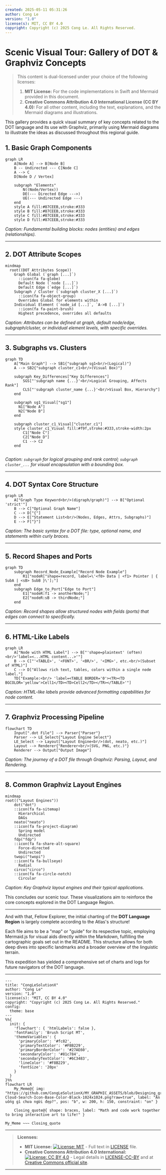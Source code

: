 ```yaml
---
created: 2025-05-11 05:31:26
author: Cong Le
version: "1.0"
license(s): MIT, CC BY 4.0
copyright: Copyright (c) 2025 Cong Le. All Rights Reserved.
---
```





# Scenic Visual Tour: Gallery of DOT & Graphviz Concepts


> This content is dual-licensed under your choice of the following licenses:
> 1.  **MIT License:** For the code implementations in Swift and Mermaid provided in this document.
> 2.  **Creative Commons Attribution 4.0 International License (CC BY 4.0):** For all other content, including the text, explanations, and the Mermaid diagrams and illustrations.



This gallery provides a quick visual summary of key concepts related to the DOT language and its use with Graphviz, primarily using Mermaid diagrams to illustrate the ideas as discussed throughout this regional guide.

## 1. Basic Graph Components

```mermaid
graph LR
    A[Node A] --> B[Node B]
    B -- Undirected --- C[Node C]
    A --> C
    D[Node D / Vertex]

    subgraph "Elements"
        N((Node/Vertex))
        DE(--- Directed Edge --->)
        UE(--- Undirected Edge ---)
    end
    style A fill:#87CEEB,stroke:#333
    style B fill:#87CEEB,stroke:#333
    style C fill:#87CEEB,stroke:#333
    style D fill:#87CEEB,stroke:#333
```
*Caption: Fundamental building blocks: nodes (entities) and edges (relationships).*

----

## 2. DOT Attribute Scopes

```mermaid
mindmap
  root((DOT Attributes Scope))
    Graph Global (`graph [...]`)
      ::icon(fa fa-globe)
      Default Node (`node [...]`)
      Default Edge (`edge [...]`)
    Subgraph / Cluster (`subgraph cluster_X [...]`)
      ::icon(fa fa-object-group)
      Overrides Global for elements within
    Individual Element (`node_id [...]`, `A->B [...]`)
      ::icon(fa fa-paint-brush)
      Highest precedence, overrides all defaults
```
*Caption: Attributes can be defined at graph, default node/edge, subgraph/cluster, or individual element levels, with specific overrides.*

---

## 3. Subgraphs vs. Clusters

```mermaid
graph TD
    A["Main Graph"] --> SB1{"subgraph sg1<br/>(Logical)"}
    A --> SB2{"subgraph cluster_c1<br/>(Visual Box)"}

    subgraph Key_Differences["Key Differences"]
        SGS["'subgraph name {...}'<br/>Logical Grouping, Affects Rank"]
        CLS["'subgraph cluster_name {...}'<br/>Visual Box, Hierarchy"]
    end

    subgraph sg1_Visual["sg1"]
      N1["Node A"]
      N2["Node B"]
    end

    subgraph cluster_c1_Visual["cluster_c1"]
    style cluster_c1_Visual fill:#f9f,stroke:#333,stroke-width:2px
        C1["Node C"]
        C2["Node D"]
        C1 --> C2
    end
    
```
*Caption: `subgraph` for logical grouping and rank control; `subgraph cluster_...` for visual encapsulation with a bounding box.*

----

## 4. DOT Syntax Core Structure

```mermaid
graph LR
    A["Graph Type Keyword<br/>(digraph/graph)"] --> B["Optional 'strict'"]
    B --> C["Optional Graph Name"]
    C --> D["{"]
    D --> E["Statement List<br/>(Nodes, Edges, Attrs, Subgraphs)"]
    E --> F["}"]
```
*Caption: The basic syntax for a DOT file: type, optional name, and statements within curly braces.*

---

## 5. Record Shapes and Ports

```mermaid
graph TD
    subgraph Record_Node_Example["Record Node Example"]
        R1["nodeR["shape=record, label=\'<f0> Data | <f1> Pointer | { SubA | <sB> SubB }\'];"]
    end
    subgraph Edge_to_Port["Edge to Port"]
        E1["nodeR:f1 -> anotherNode;"]
        E2["nodeR:sB -> thirdNode;"]
    end
```
*Caption: Record shapes allow structured nodes with fields (ports) that edges can connect to specifically.*

---

## 6. HTML-Like Labels

```mermaid
graph LR
    A["Node with HTML Label"] --> B["'shape=plaintext' (often)<br/>'label=<...HTML content...>'"]
    B --> C["'<TABLE>', '<FONT>', '<BR/>', '<IMG>', etc.<br/>(Subset of HTML)"]
    C --> D["Allows rich text, tables, colors within a single node label."]
    TD["Example:<br/> 'label=<TABLE BORDER='0'><TR><TD BGCOLOR='yellow'>Cell1</TD><TD>Cell2</TD></TR></TABLE>'"]
```
*Caption: HTML-like labels provide advanced formatting capabilities for node content.*

---

## 7. Graphviz Processing Pipeline

```mermaid
flowchart TD
    Input[".dot File"] --> Parser{"Parser"}
    Parser --> LE_Select{"Layout Engine Select"}
    LE_Select --> Layout["Layout Engine<br/>(dot, neato, etc.)"]
    Layout --> Renderer{"Renderer<br/>(SVG, PNG, etc.)"}
    Renderer --> Output["Output Image"]
```
*Caption: The journey of a DOT file through Graphviz: Parsing, Layout, and Rendering.*

----

## 8. Common Graphviz Layout Engines

```mermaid
mindmap
root(("Layout Engines"))
    dot("dot")
    ::icon(fa fa-sitemap)
      Hierarchical
      DAGs
    neato("neato")
    ::icon(fa fa-project-diagram)
      Spring model
      Undirected
    fdp("fdp")
    ::icon(fa fa-share-alt-square)
      Force-directed
      Undirected
    twopi("twopi")
    ::icon(fa fa-bullseye)
      Radial
    circo("circo")
    ::icon(fa fa-circle-notch)
      Circular
```
*Caption: Key Graphviz layout engines and their typical applications.*

This concludes our scenic tour. These visualizations aim to reinforce the core concepts explored in the DOT Language Region.

---

And with that, Fellow Explorer, the initial charting of the **DOT Language Region** is largely complete according to the Atlas's structure!

Each file aims to be a "map" or "guide" for its respective topic, employing Mermaid.js for visual aids directly within the Markdown, fulfilling the cartographic goals set out in the README. This structure allows for both deep dives into specific landmarks and a broader overview of the linguistic terrain.

This expedition has yielded a comprehensive set of charts and logs for future navigators of the DOT language.




---

<!-- 
```mermaid
%% Current Mermaid version
info
```  -->


```mermaid
---
title: "CongLeSolutionX"
author: "Cong Le"
version: "1.0"
license(s): "MIT, CC BY 4.0"
copyright: "Copyright (c) 2025 Cong Le. All Rights Reserved."
config:
  theme: base
---
%%{
  init: {
    'flowchart': { 'htmlLabels': false },
    'fontFamily': 'Brush Script MT',
    'themeVariables': {
      'primaryColor': '#fc82',
      'primaryTextColor': '#F8B229',
      'primaryBorderColor': '#27AE60',
      'secondaryColor': '#81c784',
      'secondaryTextColor': '#6C3483',
      'lineColor': '#F8B229',
      'fontSize': '20px'
    }
  }
}%%
flowchart LR
    My_Meme@{ img: "https://github.com/CongLeSolutionX/MY_GRAPHIC_ASSETS/blob/Designing_graphic_syntax/MY_MEME_ICONS/Orange-Cloud-Search-Icon-Base-Color-Black-1024x1024.png?raw=true", label: "Ăn uống gì chưa ngừi đẹp?", pos: "b", w: 200, h: 150, constraint: "on" }

    Closing_quote@{ shape: braces, label: "Math and code work together to bring interactive art to life!" }

My_Meme ~~~ Closing_quote

```



---
>**Licenses:**
>
>- **MIT License:**  [![License: MIT](https://img.shields.io/badge/License-MIT-yellow.svg)](LICENSE) - Full text in [LICENSE](LICENSE) file.
>- **Creative Commons Attribution 4.0 International:** [![License: CC BY 4.0](https://licensebuttons.net/l/by/4.0/88x31.png)](LICENSE-CC-BY) - Legal details in [LICENSE-CC-BY](LICENSE-CC-BY) and at [Creative Commons official site](http://creativecommons.org/licenses/by/4.0/).
>
---